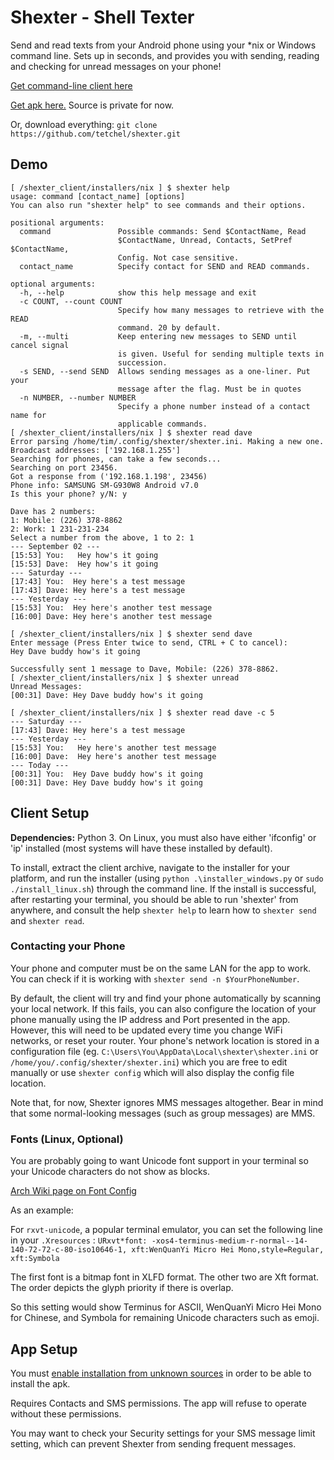 # Shexter - Shell Texter

Send and read texts from your Android phone using your \*nix or Windows command line. 
Sets up in seconds, and provides you with sending, reading and checking for unread messages on your phone!

[Get command-line client here](https://github.com/tetchel/shexter-client/raw/master/shexter_client.zip)

[Get apk here.](https://github.com/tetchel/tetchel.github.io/raw/master/app-release.apk) Source is private for now.

Or, download everything: `git clone https://github.com/tetchel/shexter.git`

## Demo
```
[ /shexter_client/installers/nix ] $ shexter help
usage: command [contact_name] [options]
You can also run "shexter help" to see commands and their options.

positional arguments:
  command               Possible commands: Send $ContactName, Read
                        $ContactName, Unread, Contacts, SetPref $ContactName,
                        Config. Not case sensitive.
  contact_name          Specify contact for SEND and READ commands.

optional arguments:
  -h, --help            show this help message and exit
  -c COUNT, --count COUNT
                        Specify how many messages to retrieve with the READ
                        command. 20 by default.
  -m, --multi           Keep entering new messages to SEND until cancel signal
                        is given. Useful for sending multiple texts in
                        succession.
  -s SEND, --send SEND  Allows sending messages as a one-liner. Put your
                        message after the flag. Must be in quotes
  -n NUMBER, --number NUMBER
                        Specify a phone number instead of a contact name for
                        applicable commands.
[ /shexter_client/installers/nix ] $ shexter read dave
Error parsing /home/tim/.config/shexter/shexter.ini. Making a new one.
Broadcast addresses: ['192.168.1.255']
Searching for phones, can take a few seconds...
Searching on port 23456.
Got a response from ('192.168.1.198', 23456)
Phone info: SAMSUNG SM-G930W8 Android v7.0
Is this your phone? y/N: y

Dave has 2 numbers: 
1: Mobile: (226) 378-8862
2: Work: 1 231-231-234
Select a number from the above, 1 to 2: 1
--- September 02 ---
[15:53] You:   Hey how's it going
[15:53] Dave:  Hey how's it going
--- Saturday ---
[17:43] You:  Hey here's a test message
[17:43] Dave: Hey here's a test message
--- Yesterday ---
[15:53] You:  Hey here's another test message
[16:00] Dave: Hey here's another test message

[ /shexter_client/installers/nix ] $ shexter send dave
Enter message (Press Enter twice to send, CTRL + C to cancel): 
Hey Dave buddy how's it going

Successfully sent 1 message to Dave, Mobile: (226) 378-8862.
[ /shexter_client/installers/nix ] $ shexter unread
Unread Messages:
[00:31] Dave: Hey Dave buddy how's it going

[ /shexter_client/installers/nix ] $ shexter read dave -c 5
--- Saturday ---
[17:43] Dave: Hey here's a test message
--- Yesterday ---
[15:53] You:   Hey here's another test message
[16:00] Dave:  Hey here's another test message
--- Today ---
[00:31] You:  Hey Dave buddy how's it going
[00:31] Dave: Hey Dave buddy how's it going
```

## Client Setup

**Dependencies:** Python 3. On Linux, you must also have either 'ifconfig' or 'ip' installed (most systems will have these installed by default).

To install, extract the client archive, navigate to the installer for your platform, and run the installer (using `python .\installer_windows.py` or `sudo ./install_linux.sh`) through the command line. 
If the install is successful, after restarting your terminal, you should be able to run 'shexter' from anywhere, and consult the help `shexter help` to learn how to `shexter send` and `shexter read`.

### Contacting your Phone
Your phone and computer must be on the same LAN for the app to work. You can check if it is working with `shexter send -n $YourPhoneNumber`.

By default, the client will try and find your phone automatically by scanning your local network. 
If this fails, you can also configure the location of your phone manually using the IP address and Port presented in the app.
However, this will need to be updated every time you change WiFi networks, or reset your router. 
Your phone's network location is stored in a configuration file (eg. `C:\Users\You\AppData\Local\shexter\shexter.ini` or `/home/you/.config/shexter/shexter.ini`) which you are free to edit manually or use `shexter config` which will also display the config file location.

Note that, for now, Shexter ignores MMS messages altogether. Bear in mind that some normal-looking messages (such as group messages) are MMS.

### Fonts (Linux, Optional)

You are probably going to want Unicode font support in your terminal so your Unicode characters do not show as blocks.

[Arch Wiki page on Font Config](https://wiki.archlinux.org/index.php/font_configuration)

As an example:

For `rxvt-unicode`, a popular terminal emulator, you can set the following line in your `.Xresources` :
`URxvt*font: -xos4-terminus-medium-r-normal--14-140-72-72-c-80-iso10646-1, xft:WenQuanYi Micro Hei Mono,style=Regular, xft:Symbola`

The first font is a bitmap font in XLFD format. The other two are Xft format. The order depicts the glyph priority if there is overlap.

So this setting would show Terminus for ASCII, WenQuanYi Micro Hei Mono for Chinese, and Symbola for remaining Unicode characters such as emoji.

## App Setup

You must [enable installation from unknown sources](http://www.androidcentral.com/allow-app-installs-unknown-sources) in order to be able to install the apk.

Requires Contacts and SMS permissions. The app will refuse to operate without these permissions.

You may want to check your Security settings for your SMS message limit setting, which can prevent Shexter from sending frequent messages.
